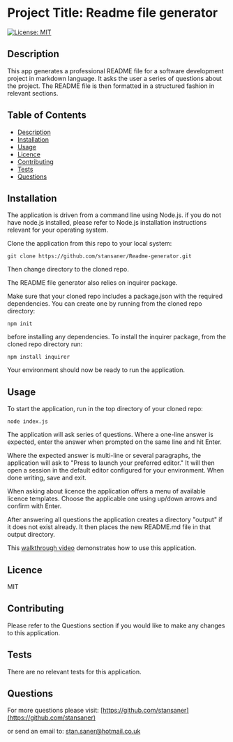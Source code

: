 
# Project Title: Readme file generator

[![License: MIT](https://img.shields.io/badge/License-MIT-yellow.svg)](https://opensource.org/licenses/MIT)

## Description

This app generates a professional README file for a software development project in markdown language.
It asks the user a series of questions about the project.
The README file is then formatted in a structured fashion in relevant sections.


## Table of Contents
- [Description](#description)
- [Installation](#installation)
- [Usage](#usage)
- [Licence](#licence)
- [Contributing](#contributing)
- [Tests](#tests)
- [Questions](#questions)

## Installation

The application is driven from a command line using Node.js.
if you do not have node.js installed, please refer to Node.js installation instructions relevant for your operating system.

Clone the application from this repo to your local system:

```
git clone https://github.com/stansaner/Readme-generator.git
```

Then change directory to the cloned repo.

The README file generator also relies on inquirer package.

Make sure that your cloned repo includes a package.json with the required dependencies. 
You can create one by running from the cloned repo directory:

```
npm init
``` 

before installing any dependencies.
To install the inquirer package, from the cloned repo directory run:

```
npm install inquirer
```

Your environment should now be ready to run the application.


## Usage

To start the application, run in the top directory of your cloned repo:

```
node index.js
```

The application will ask series of questions. Where a one-line answer is expected,
enter the answer when prompted on the same line and hit Enter.

Where the expected answer is multi-line or several paragraphs, the application will 
ask to "Press <enter> to launch your preferred editor."
It will then open a session in the default editor configured for your environment.
When done writing, save and exit.

When asking about licence the application offers a menu of available licence templates.
Choose the applicable one using up/down arrows and confirm with Enter.

After answering all questions the application creates a directory "output" if it does
not exist already. It then places the new README.md file in that output directory.

This [walkthrough video](https://drive.google.com/file/d/1-xgxMxA3mi1btMWXZvdBZvDkmFGRZA2D/view) demonstrates how to use this application.


## Licence

MIT

## Contributing

Please refer to the Questions section if you would like to make any changes 
to this application.


## Tests

There are no relevant tests for this application.


## Questions

For more questions please visit:
[https://github.com/stansaner](https://github.com/stansaner)

or send an email to: stan.saner@hotmail.co.uk

      
